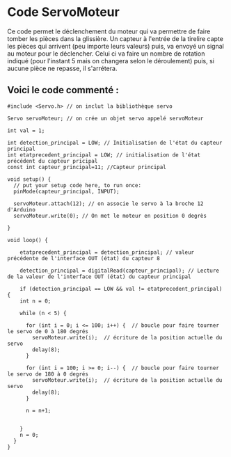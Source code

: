 # Code ServoMoteur

<p> Ce code permet le déclenchement du moteur qui va permettre de faire tomber les pièces dans la glissière. Un capteur à l'entrée de la tirelire capte les pièces qui arrivent (peu importe leurs valeurs) puis, va envoyé un signal au moteur pour le déclencher. Celui ci va faire un nombre de rotation indiqué (pour l'instant 5 mais on changera selon le déroulement) puis, si aucune pièce ne repasse, il s'arrétera.</p>

## Voici le code commenté :
    
    
    
    
    #include <Servo.h> // on inclut la bibliothèque servo

    Servo servoMoteur; // on crée un objet servo appelé servoMoteur

    int val = 1;

    int detection_principal = LOW; // Initialisation de l'état du capteur principal
    int etatprecedent_principal = LOW; // initialisation de l'état précédent du capteur pricipal
    const int capteur_principal=11; //Capteur principal

    void setup() {
      // put your setup code here, to run once:
      pinMode(capteur_principal, INPUT);
  
      servoMoteur.attach(12); // on associe le servo à la broche 12 d'Arduino
      servoMoteur.write(0); // On met le moteur en position 0 degrès

    }

    void loop() {

        etatprecedent_principal = detection_principal; // valeur précédente de l'interface OUT (état) du capteur 8

        detection_principal = digitalRead(capteur_principal); // Lecture de la valeur de l'interface OUT (état) du capteur principal

        if (detection_principal == LOW && val != etatprecedent_principal) {
        int n = 0;
    
        while (n < 5) {
      
          for (int i = 0; i <= 100; i++) {  // boucle pour faire tourner le servo de 0 à 180 degrés
            servoMoteur.write(i);  // écriture de la position actuelle du servo
            delay(8);
          }

          for (int i = 100; i >= 0; i--) {  // boucle pour faire tourner le servo de 180 à 0 degrés
            servoMoteur.write(i);  // écriture de la position actuelle du servo
            delay(8);
          }

          n = n+1;


        }
        n = 0;  
      }
    }
